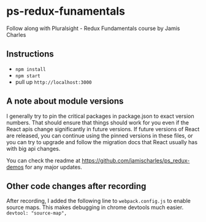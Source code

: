 # ps-redux-funamentals
Follow along with Pluralsight - Redux Fundamentals course by Jamis Charles

## Instructions
- `npm install`
- `npm start`
- pull up `http://localhost:3000`

## A note about module versions
I generally try to pin the critical packages in package.json to exact version numbers.
That should ensure that things should work for you even if the React apis change significantly
in future versions. If future versions of React are released, you can continue using the pinned
versions in these files, or you can try to upgrade and follow the migration docs that React usually
has with big api changes.

You can check the readme at https://github.com/jamischarles/ps_redux-demos for any major updates.

## Other code changes after recording
After recording, I added the following line to `webpack.config.js` to enable source maps. This makes debugging in chrome devtools
much easier.
`devtool: "source-map",`
